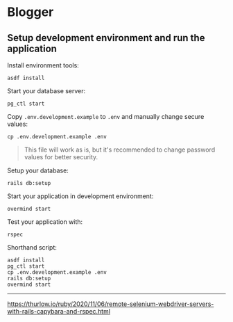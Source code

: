# Blogger

## Setup development environment and run the application

Install environment tools:

```shell
asdf install
```

Start your database server:

```shell
pg_ctl start
```

Copy `.env.development.example` to `.env` and manually change secure values:

```shell
cp .env.development.example .env
```

> This file will work as is, but it's recommended to change password values for
> better security.


Setup your database:

```shell
rails db:setup
```

Start your application in development environment:

```shell
overmind start
```

Test your application with:

```shell
rspec
```

Shorthand script:

```shell
asdf install
pg_ctl start
cp .env.development.example .env
rails db:setup
overmind start
```


---

https://thurlow.io/ruby/2020/11/06/remote-selenium-webdriver-servers-with-rails-capybara-and-rspec.html
